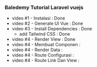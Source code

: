 ### Baledemy Tutorial Laravel vuejs

- video #1 - Instalasi : Done
- video #2 - Generate UI Vue : Done
- video #3 - Install Dependencies : Done
  - add Tailwind CSS : Done
- video #4 - Render View : Done
- video #4 - Membuat Componen : 
- video #4 - Render Data : 
- video #4 - Route Configurasi : 
- video #4 - Route Link Dan View : 